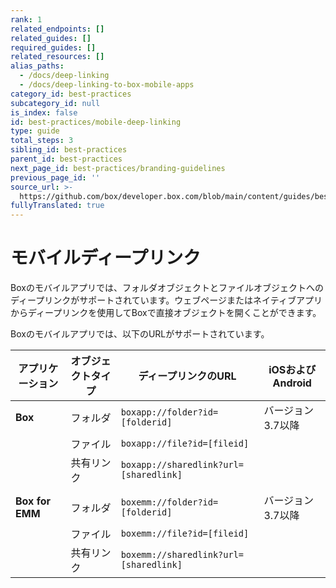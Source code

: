 ```yaml
---
rank: 1
related_endpoints: []
related_guides: []
required_guides: []
related_resources: []
alias_paths:
  - /docs/deep-linking
  - /docs/deep-linking-to-box-mobile-apps
category_id: best-practices
subcategory_id: null
is_index: false
id: best-practices/mobile-deep-linking
type: guide
total_steps: 3
sibling_id: best-practices
parent_id: best-practices
next_page_id: best-practices/branding-guidelines
previous_page_id: ''
source_url: >-
  https://github.com/box/developer.box.com/blob/main/content/guides/best-practices/mobile-deep-linking.md
fullyTranslated: true
---
```

# モバイルディープリンク

Boxのモバイルアプリでは、フォルダオブジェクトとファイルオブジェクトへのディープリンクがサポートされています。ウェブページまたはネイティブアプリからディープリンクを使用してBoxで直接オブジェクトを開くことができます。

Boxのモバイルアプリでは、以下のURLがサポートされています。

<!-- markdownlint-disable line-length -->

| アプリケーション        | オブジェクトタイプ | ディープリンクのURL                            | iOSおよびAndroid |
| --------------- | --------- | -------------------------------------- | ------------- |
| **Box**         | フォルダ      | `boxapp://folder?id=[folderid]`        | バージョン3.7以降    |
|                 | ファイル      | `boxapp://file?id=[fileid]`            |               |
|                 | 共有リンク     | `boxapp://sharedlink?url=[sharedlink]` |               |
|                 |           |                                        |               |
| **Box for EMM** | フォルダ      | `boxemm://folder?id=[folderid]`        | バージョン3.7以降    |
|                 | ファイル      | `boxemm://file?id=[fileid]`            |               |
|                 | 共有リンク     | `boxemm://sharedlink?url=[sharedlink]` |               |

<!-- markdownlint-enable line-length -->
